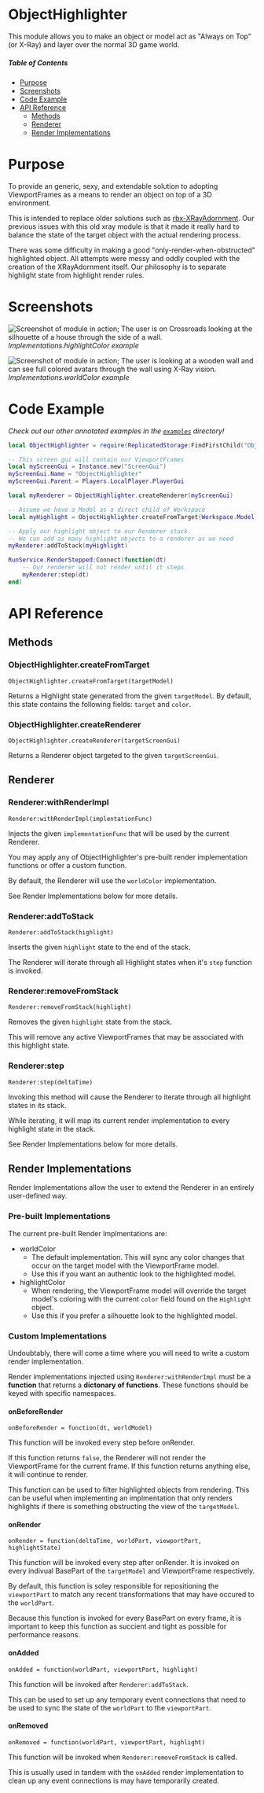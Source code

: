 

# ObjectHighlighter
This module allows you to make an object or model act as "Always on Top" (or X-Ray) and layer over the normal 3D game world.

##### Table of Contents
* [Purpose](#purpose)
* [Screenshots](#screenshots)
* [Code Example](#code-example)
* [API Reference](#api-reference)
	* [Methods](#methods)
	* [Renderer](#renderer)
	* [Render Implementations](#render-implementations)

# Purpose
To provide an generic, sexy, and extendable solution to adopting ViewportFrames as a means to render an object on top of a 3D environment.

This is intended to replace older solutions such as [rbx-XRayAdornment](https://github.com/benbrimeyer/rbx-XRayAdornment). Our previous issues with this old xray module is that it made it really hard to balance the state of the target object with the actual rendering process.

There was some difficulty in making a good "only-render-when-obstructed" highlighted object. All attempts were messy and oddly coupled with the creation of the XRayAdornment itself.
Our philosophy is to separate highlight state from highlight render rules.

# Screenshots
![Screenshot of module in action; The user is on Crossroads looking at the silhouette of a house through the side of a wall.](https://i.imgur.com/mwNxmpZ.png)
*Implementations.highlightColor example*

![Screenshot of module in action; The user is looking at a wooden wall and can see full colored avatars through the wall using X-Ray vision.](https://i.imgur.com/xMk1xBd.jpg)
*Implementations.worldColor example*


# Code Example
_Check out our other annotated examples in the [`examples`](https://github.com/benbrimeyer/rbx-ObjectHighlighter/tree/master/examples) directory!_

```lua
local ObjectHighlighter = require(ReplicatedStorage:FindFirstChild("ObjectHighlighter"))

-- This screen gui will contain our ViewportFrames
local myScreenGui = Instance.new("ScreenGui")
myScreenGui.Name = "ObjectHighlighter"
myScreenGui.Parent = Players.LocalPlayer.PlayerGui

local myRenderer = ObjectHighlighter.createRenderer(myScreenGui)

-- Assume we have a Model as a direct child of Workspace
local myHighlight = ObjectHighlighter.createFromTarget(Workspace.Model)

-- Apply our highlight object to our Renderer stack.
-- We can add as many highlight objects to a renderer as we need
myRenderer:addToStack(myHighlight)

RunService.RenderStepped:Connect(function(dt)
	-- Our renderer will not render until it steps
	myRenderer:step(dt)
end)
```

# API Reference

## Methods

### ObjectHighlighter.createFromTarget
`ObjectHighlighter.createFromTarget(targetModel)`

Returns a Highlight state generated from the given `targetModel`.
By default, this state contains the following fields: `target` and `color`.

### ObjectHighlighter.createRenderer
`ObjectHighlighter.createRenderer(targetScreenGui)`

Returns a Renderer object targeted to the given `targetScreenGui`.

## Renderer

### Renderer:withRenderImpl
`Renderer:withRenderImpl(implentationFunc)`

Injects the given `implementationFunc` that will be used by the current Renderer.

You may apply any of ObjectHighlighter's pre-built render implementation functions or offer a custom function.

By default, the Renderer will use the `worldColor` implementation.

See Render Implementations below for more details.

### Renderer:addToStack
`Renderer:addToStack(highlight)`

Inserts the given `highlight` state to the end of the stack.

The Renderer will iterate through all Highlight states when it's `step` function is invoked.

### Renderer:removeFromStack
`Renderer:removeFromStack(highlight)`

Removes the given `highlight` state from the stack.

This will remove any active ViewportFrames that may be associated with this highlight state.

### Renderer:step
`Renderer:step(deltaTime)`

Invoking this method will cause the Renderer to iterate through all highlight states in its stack.

While iterating, it will map its current render implementation to every highlight state in the stack.

See Render Implementations below for more details.

## Render Implementations

Render Implementations allow the user to extend the Renderer in an entirely user-defined way.

### Pre-built Implementations

The current pre-built Render Implmentations are:

* worldColor
	* The default implementation. This will sync any color changes that occur on the target model with the ViewportFrame model.
	* Use this if you want an authentic look to the highlighted model.
* highlightColor
	* When rendering, the ViewportFrame model will override the target model's coloring with the current `color` field found on the `Highlight` object.
	* Use this if you prefer a silhouette look to the highlighted model.

### Custom Implementations

Undoubtably, there will come a time where you will need to write a custom render implementation.

Render implementations injected using `Renderer:withRenderImpl` must be a **function** that returns a **dictonary of functions**. These functions should be keyed with specific namespaces.

#### onBeforeRender
`onBeforeRender = function(dt, worldModel)`

This function will be invoked every step before onRender.

If this function returns `false`, the Renderer will not render the ViewportFrame for the current frame. If this function returns anything else, it will continue to render.

This function can be used to filter highlighted objects from rendering. This can be useful when implementing an implmentation that only renders highlights if there is something obstructing the view of the `targetModel`.

#### onRender
`onRender = function(deltaTime, worldPart, viewportPart, highlightState)`

This function will be invoked every step after onRender. It is invoked on every indivual BasePart of the `targetModel` and ViewportFrame respectively.

By default, this function is soley responsible for repositioning the `viewportPart` to match any recent transformations that may have occured to the `worldPart`.

Because this function is invoked for every BasePart on every frame, it is important to keep this function as succient and tight as possible for performance reasons.


#### onAdded
`onAdded = function(worldPart, viewportPart, highlight)`

This function will be invoked after `Renderer:addToStack`.

This can be used to set up any temporary event connections that need to be used to sync the state of the `worldPart` to the `viewportPart`.

#### onRemoved
`onRemoved = function(worldPart, viewportPart, highlight)`

This function will be invoked when `Renderer:removeFromStack` is called.

This is usually used in tandem with the `onAdded` render implementation to clean up any event connections is may have temporarily created.
